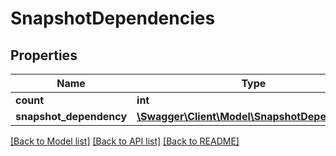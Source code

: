 # SnapshotDependencies

## Properties
Name | Type | Description | Notes
------------ | ------------- | ------------- | -------------
**count** | **int** |  | [optional] 
**snapshot_dependency** | [**\Swagger\Client\Model\SnapshotDependency[]**](SnapshotDependency.md) |  | [optional] 

[[Back to Model list]](../README.md#documentation-for-models) [[Back to API list]](../README.md#documentation-for-api-endpoints) [[Back to README]](../README.md)


